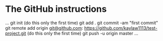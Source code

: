 # The GitHub instructions 

...
git init (do this only the first time)
git add .
git commit -am "first commit"
git remote add origin git@github.com: https://github.com/kaylaw1113/test-project.git (do this only the first time)
git push -u origin master
...